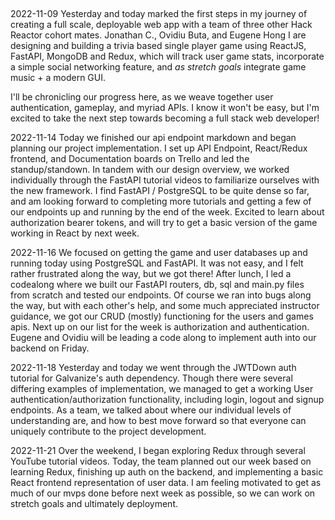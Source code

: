 ##

2022-11-09
Yesterday and today marked the first steps in my journey of creating a full scale, deployable web app with a team of three other Hack Reactor cohort mates. Jonathan C., Ovidiu Buta, and Eugene Hong I are designing and building a trivia based single player game using ReactJS, FastAPI, MongoDB and Redux, which will track user game stats, incorporate a simple social networking feature, and *as stretch goals* integrate game music + a modern GUI.

I'll be chronicling our progress here, as we weave together user authentication, gameplay, and myriad APIs. I know it won't be easy, but I'm excited to take the next step towards becoming a full stack web developer!

2022-11-14
Today we finished our api endpoint markdown and began planning our project implementation. I set up API Endpoint, React/Redux frontend, and Documentation boards on Trello and led the standup/standown. In tandem with our design overview, we worked individually through the FastAPI tutorial videos to familiarize ourselves with the new framework.
I find FastAPI / PostgreSQL to be quite dense so far, and am looking forward to completing more tutorials and getting a few of our endpoints up and running by the end of the week. Excited to learn about authorization bearer tokens, and will try to get a basic version of the game working in React by next week.

2022-11-16
We focused on getting the game and user databases up and running today using PostgreSQL and FastAPI. It was not easy, and I felt rather frustrated along the way, but we got there! After lunch, I led a codealong where we built our FastAPI routers, db, sql and main.py files from scratch and tested our endpoints. Of course we ran into bugs along the way, but with each other's help, and some much appreciated instructor guidance, we got our CRUD (mostly) functioning for the users and games apis.
Next up on our list for the week is authorization and authentication. Eugene and Ovidiu will be leading a code along to implement auth into our backend on Friday.

2022-11-18
Yesterday and today we went through the JWTDown auth tutorial for Galvanize's auth dependency. Though there were several differing examples of implementation, we managed to get a working User authentication/authorization functionality, including login, logout and signup endpoints. As a team, we talked about where our individual levels of understanding are, and how to best move forward so that everyone can uniquely contribute to the project development.

2022-11-21
Over the weekend, I began exploring Redux through several YouTube tutorial videos. Today, the team planned out our week based on learning Redux, finishing up auth on the backend, and implementing a basic React frontend representation of user data. I am feeling motivated to get as much of our mvps done before next week as possible, so we can work on stretch goals and ultimately deployment.


